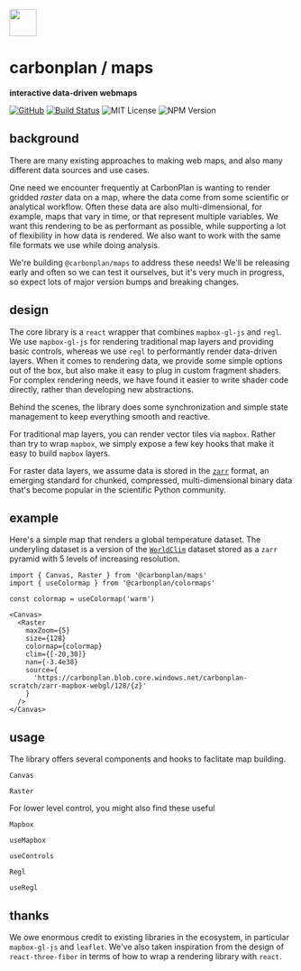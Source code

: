 <img
  src='https://carbonplan-assets.s3.amazonaws.com/monogram/dark-small.png'
  height='48'
/>

# carbonplan / maps

**interactive data-driven webmaps**

[![GitHub][github-badge]][github]
[![Build Status]][actions]
![MIT License][]
![NPM Version][]

[github]: https://github.com/carbonplan/maps
[github-badge]: https://badgen.net/badge/-/github?icon=github&label
[build status]: https://github.com/carbonplan/maps/actions/workflows/main.yml/badge.svg
[actions]: https://github.com/carbonplan/maps/actions/workflows/main.yml
[mit license]: https://badgen.net/badge/license/MIT/blue
[npm version]: https://badgen.net/npm/v/@carbonplan/maps

## background

There are many existing approaches to making web maps, and also many different data sources and use cases. 

One need we encounter frequently at CarbonPlan is wanting to render gridded _raster_ data on a map, where the data come from some scientific or analytical workflow. Often these data are also multi-dimensional, for example, maps that vary in time, or that represent multiple variables. We want this rendering to be as performant as possible, while supporting a lot of flexibility in how data is rendered. We also want to work with the same file formats we use while doing analysis.

We're building `@carbonplan/maps` to address these needs! We'll be releasing early and often so we can test it ourselves, but it's very much in progress, so expect lots of major version bumps and breaking changes.

## design

The core library is a `react` wrapper that combines `mapbox-gl-js` and `regl`. We use `mapbox-gl-js` for rendering traditional map layers and providing basic controls, whereas we use `regl` to performantly render data-driven layers. When it comes to rendering data, we provide some simple options out of the box, but also make it easy to plug in custom fragment shaders. For complex rendering needs, we have found it easier to write shader code directly, rather than developing new abstractions.

Behind the scenes, the library does some synchronization and simple state management to keep everything smooth and reactive.

For traditional map layers, you can render vector tiles via `mapbox`. Rather than try to wrap `mapbox`, we simply expose a few key hooks that make it easy to build `mapbox` layers.

For raster data layers, we assume data is stored in the [`zarr`](https://github.com/zarr-developers/zarr-python) format, an emerging standard for chunked, compressed, multi-dimensional binary data that's become popular in the scientific Python community.

## example

Here's a simple map that renders a global temperature dataset. The underyling dataset is a version of the [`WorldClim`](https://www.worldclim.org/data/worldclim21.html) dataset stored as a `zarr` pyramid with 5 levels of increasing resolution.

```
import { Canvas, Raster } from '@carbonplan/maps'
import { useColormap } from '@carbonplan/colormaps'

const colormap = useColormap('warm')

<Canvas>
  <Raster
    maxZoom={5}
    size={128}
    colormap={colormap}
    clim={[-20,30]}
    nan={-3.4e38}
    source={
      'https://carbonplan.blob.core.windows.net/carbonplan-scratch/zarr-mapbox-webgl/128/{z}'
    }
  />
</Canvas>

```

## usage

The library offers several components and hooks to faclitate map building.

`Canvas`

`Raster`

For lower level control, you might also find these useful

`Mapbox`

`useMapbox`

`useControls`

`Regl`

`useRegl`

## thanks

We owe enormous credit to existing libraries in the ecosystem, in particular `mapbox-gl-js` and `leaflet`. We've also taken inspiration from the design of `react-three-fiber` in terms of how to wrap a rendering library with `react`.
